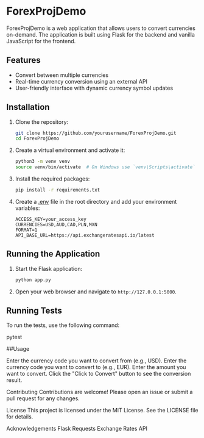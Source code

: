 # ForexProjDemo

ForexProjDemo is a web application that allows users to convert currencies on-demand. The application is built using Flask for the backend and vanilla JavaScript for the frontend.

## Features

- Convert between multiple currencies
- Real-time currency conversion using an external API
- User-friendly interface with dynamic currency symbol updates


## Installation

1. Clone the repository:
    ```sh
    git clone https://github.com/yourusername/ForexProjDemo.git
    cd ForexProjDemo
    ```

2. Create a virtual environment and activate it:
    ```sh
    python3 -m venv venv
    source venv/bin/activate  # On Windows use `venv\Scripts\activate`
    ```

3. Install the required packages:
    ```sh
    pip install -r requirements.txt
    ```

4. Create a [.env](http://_vscodecontentref_/9) file in the root directory and add your environment variables:
    ```
    ACCESS_KEY=your_access_key
    CURRENCIES=USD,AUD,CAD,PLN,MXN
    FORMAT=1
    API_BASE_URL=https://api.exchangeratesapi.io/latest
    ```

## Running the Application

1. Start the Flask application:
    ```sh
    python app.py
    ```

2. Open your web browser and navigate to `http://127.0.0.1:5000`.

## Running Tests

To run the tests, use the following command:

pytest


##Usage

Enter the currency code you want to convert from (e.g., USD).
Enter the currency code you want to convert to (e.g., EUR).
Enter the amount you want to convert.
Click the "Click to Convert" button to see the conversion result.

Contributing
Contributions are welcome! Please open an issue or submit a pull request for any changes.

License
This project is licensed under the MIT License. See the LICENSE file for details.

Acknowledgements
Flask
Requests
Exchange Rates API
